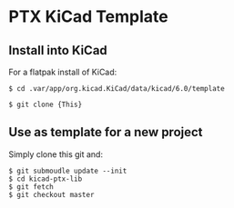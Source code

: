 # PTX KiCad Template

## Install into KiCad

For a flatpak install of KiCad:

```
$ cd .var/app/org.kicad.KiCad/data/kicad/6.0/template

$ git clone {This}

```

## Use as template for a new project

Simply clone this git and:

```
$ git submoudle update --init
$ cd kicad-ptx-lib
$ git fetch
$ git checkout master
```

